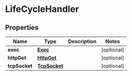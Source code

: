 

# LifeCycleHandler


## Properties

| Name | Type | Description | Notes |
|------------ | ------------- | ------------- | -------------|
|**exec** | [**Exec**](Exec.md) |  |  [optional] |
|**httpGet** | [**HttpGet**](HttpGet.md) |  |  [optional] |
|**tcpSocket** | [**TcpSocket**](TcpSocket.md) |  |  [optional] |



